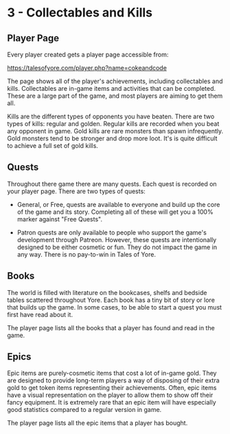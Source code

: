 # 3 - Collectables and Kills
## Player Page
Every player created gets a player page accessible from:

https://talesofyore.com/player.php?name=cokeandcode

The page shows all of the player's achievements, including collectables and kills. Collectables are in-game items and activities that can be completed. These are a large part of the game, and most players are aiming to get them all.

Kills are the different types of opponents you have beaten. There are two types of kills: regular and golden. Regular kills are recorded when you beat any opponent in game. Gold kills are rare monsters than spawn infrequently. Gold monsters tend to be stronger and drop more loot. It's is quite difficult to achieve a full set of gold kills.
## Quests
Throughout there game there are many quests. Each quest is recorded on your player page. There are two types of quests:

* General, or Free, quests are available to everyone and build up the core of the game and its story. Completing all of these will get you a 100% marker against "Free Quests".

* Patron quests are only available to people who support the game's development through Patreon. However, these quests are intentionally designed to be either cosmetic or fun. They do not impact the game in any way. There is no pay-to-win in Tales of Yore.
## Books
The world is filled with literature on the bookcases, shelfs and bedside tables scattered throughout Yore. Each book has a tiny bit of story or lore that builds up the game. In some cases, to be able to start a quest you must first have read about it.

The player page lists all the books that a player has found and read in the game.
## Epics
Epic items are purely-cosmetic items that cost a lot of in-game gold. They are designed to provide long-term players a way of disposing of their extra gold to get token items representing their achievements. Often, epic items have a visual representation on the player to allow them to show off their fancy equipment. It is extremely rare that an epic item will have especially good statistics compared to a regular version in game.

The player page lists all the epic items that a player has bought.
